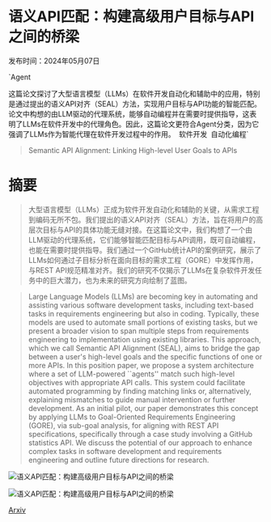 # 语义API匹配：构建高级用户目标与API之间的桥梁

发布时间：2024年05月07日

`Agent

这篇论文探讨了大型语言模型（LLMs）在软件开发自动化和辅助中的应用，特别是通过提出的语义API对齐（SEAL）方法，实现用户目标与API功能的智能匹配。论文中构想的由LLM驱动的代理系统，能够自动编程并在需要时提供指导，这表明了LLMs在软件开发中的代理角色。因此，这篇论文更符合Agent分类，因为它强调了LLMs作为智能代理在软件开发过程中的作用。` `软件开发` `自动化编程`

> Semantic API Alignment: Linking High-level User Goals to APIs

# 摘要

> 大型语言模型（LLMs）正成为软件开发自动化和辅助的关键，从需求工程到编码无所不包。我们提出的语义API对齐（SEAL）方法，旨在将用户的高层次目标与API的具体功能无缝对接。在这篇论文中，我们构想了一个由LLM驱动的代理系统，它们能够智能匹配目标与API调用，既可自动编程，也能在需要时提供指导。我们通过一个GitHub统计API的案例研究，展示了LLMs如何通过子目标分析在面向目标的需求工程（GORE）中发挥作用，与REST API规范精准对齐。我们的研究不仅揭示了LLMs在复杂软件开发任务中的巨大潜力，也为未来的研究方向绘制了蓝图。

> Large Language Models (LLMs) are becoming key in automating and assisting various software development tasks, including text-based tasks in requirements engineering but also in coding. Typically, these models are used to automate small portions of existing tasks, but we present a broader vision to span multiple steps from requirements engineering to implementation using existing libraries. This approach, which we call Semantic API Alignment (SEAL), aims to bridge the gap between a user's high-level goals and the specific functions of one or more APIs.
  In this position paper, we propose a system architecture where a set of LLM-powered ``agents'' match such high-level objectives with appropriate API calls. This system could facilitate automated programming by finding matching links or, alternatively, explaining mismatches to guide manual intervention or further development.
  As an initial pilot, our paper demonstrates this concept by applying LLMs to Goal-Oriented Requirements Engineering (GORE), via sub-goal analysis, for aligning with REST API specifications, specifically through a case study involving a GitHub statistics API. We discuss the potential of our approach to enhance complex tasks in software development and requirements engineering and outline future directions for research.

![语义API匹配：构建高级用户目标与API之间的桥梁](../../..//opt/data/Projects/HuggingArxiv/paper_images/2405.04236/modules_tmp.png)

![语义API匹配：构建高级用户目标与API之间的桥梁](../../..//opt/data/Projects/HuggingArxiv/paper_images/2405.04236/abstraction.png)

[Arxiv](https://arxiv.org/abs/2405.04236)